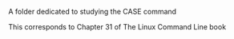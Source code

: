 A folder dedicated to studying the CASE command

This corresponds to Chapter 31 of The Linux Command Line book
